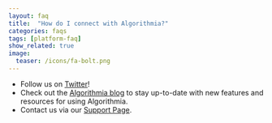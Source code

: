 ```yaml
---
layout: faq
title:  "How do I connect with Algorithmia?"
categories: faqs
tags: [platform-faq]
show_related: true
image:
  teaser: /icons/fa-bolt.png
---
```


* Follow us on [Twitter](https://twitter.com/algorithmia)!
* Check out the [Algorithmia blog](https://algorithmia.com/blog) to stay up-to-date with new features and resources for using Algorithmia.
* Contact us via our [Support Page]().
